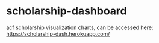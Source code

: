 # scholarship-dashboard
acf scholarship visualization charts, can be accessed here:  https://scholarship-dash.herokuapp.com/
